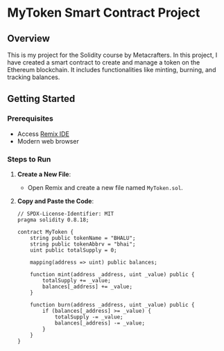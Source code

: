 # MyToken Smart Contract Project

## Overview

This is my project for the Solidity course by Metacrafters. In this project, I have created a smart contract to create and manage a token on the Ethereum blockchain. It includes functionalities like minting, burning, and tracking balances.

## Getting Started

### Prerequisites

- Access [Remix IDE](https://remix.ethereum.org/)
- Modern web browser

### Steps to Run

1. **Create a New File**:
    - Open Remix and create a new file named `MyToken.sol`.

2. **Copy and Paste the Code**:
    ```solidity
    // SPDX-License-Identifier: MIT
    pragma solidity 0.8.18;

    contract MyToken {
        string public tokenName = "BHALU";
        string public tokenAbbrv = "bhai";
        uint public totalSupply = 0;

        mapping(address => uint) public balances;

        function mint(address _address, uint _value) public {
            totalSupply += _value;
            balances[_address] += _value;
        }

        function burn(address _address, uint _value) public {
            if (balances[_address] >= _value) {
                totalSupply -= _value;
                balances[_address] -= _value;
            }
        }
    }
    ```
